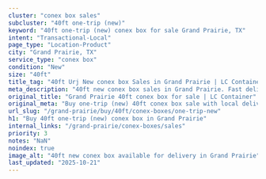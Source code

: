 ```yaml
---
cluster: "conex box sales"
subcluster: "40ft one-trip (new)"
keyword: "40ft one-trip (new) conex box for sale Grand Prairie, TX"
intent: "Transactional-Local"
page_type: "Location-Product"
city: "Grand Prairie, TX"
service_type: "conex box"
condition: "New"
size: "40ft"
title_tag: "40ft Urj New conex box Sales in Grand Prairie | LC Container"
meta_description: "40ft new conex box sales in Grand Prairie. Fast delivery, competitive pricing. Serving conex boxes area. Quote ID: NUW. Call (214) 524-4168 for your free quote today."
original_title: "Grand Prairie 40ft conex box for sale | LC Container"
original_meta: "Buy one-trip (new) 40ft conex box sale with local delivery in Grand Prairie, TX. LC Container — local Since 2003. Request a fast quote today."
url_slug: "/grand-prairie/buy/40ft/conex-boxes/one-trip-new"
h1: "Buy 40ft one-trip (new) conex box in Grand Prairie"
internal_links: "/grand-prairie/conex-boxes/sales"
priority: 3
notes: "NaN"
noindex: true
image_alt: "40ft new conex box available for delivery in Grand Prairie"
last_updated: "2025-10-21"
---
```


<!-- TODO: Add unique city/inventory copy, images, and internal links here. -->
